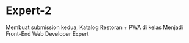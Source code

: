 # Expert-2
Membuat submission kedua, Katalog Restoran + PWA di kelas Menjadi Front-End Web Developer Expert
